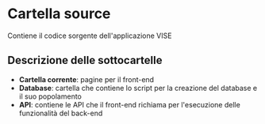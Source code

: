 # Cartella source
Contiene il codice sorgente dell'applicazione VISE

## Descrizione delle sottocartelle
<ul>
  <li> <strong>Cartella corrente</strong>: pagine per il front-end </li>
  <li> <strong>Database</strong>: cartella che contiene lo script per la creazione del database e il suo popolamento </li>
  <li> <strong>API</strong>: contiene le API che il front-end richiama per l'esecuzione delle funzionalità del back-end </li
</ul>
